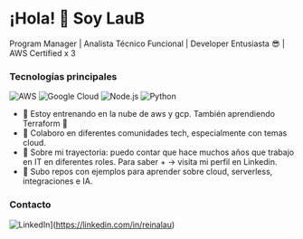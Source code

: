# ¡Hola! 👋 Soy LauB

Program Manager | Analista Técnico Funcional | Developer Entusiasta 😎 | AWS Certified x 3

### Tecnologías principales
![AWS](https://img.shields.io/badge/AWS-232F3E?style=flat&logo=amazonaws&logoColor=white)
![Google Cloud](https://img.shields.io/badge/Google%20Cloud-4285F4?style=flat&logo=googlecloud&logoColor=white)
![Node.js](https://img.shields.io/badge/Node.js-339933?style=flat&logo=node.js&logoColor=white)
![Python](https://img.shields.io/badge/-Python-3776AB?logo=python&logoColor=white&style=flat)


- 🌱 Estoy entrenando en la nube de aws y gcp. También aprendiendo Terraform 🌊 
- 👯 Colaboro en diferentes comunidades tech, especialmente con temas cloud.
- 💬 Sobre mi trayectoria:  puedo contar que hace muchos años que trabajo en IT en diferentes roles. Para saber + → visita mi perfil en Linkedin.
- 🔭 Subo repos con ejemplos para aprender sobre cloud, serverless, integraciones e IA.


### Contacto
![LinkedIn](https://img.shields.io/badge/-LinkedIn-0077B5?logo=linkedin&logoColor=white&style=flat)](https://linkedin.com/in/reinalau)
